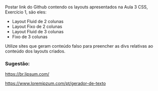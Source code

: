 Postar link do Github contendo os layouts apresentados na Aula 3 CSS, Exercício 1, são eles:
 - Layout Fluid de 2 colunas
 - Layout Fixo de 2 colunas
 - Layout Fluid de 3 colunas                                        
 - Fixo de 3 colunas

Utilize sites que geram conteúdo falso para preencher as divs relativas ao conteúdo dos layouts criados.
### Sugestão:
https://br.lipsum.com/

https://www.loremipzum.com/pt/gerador-de-texto
